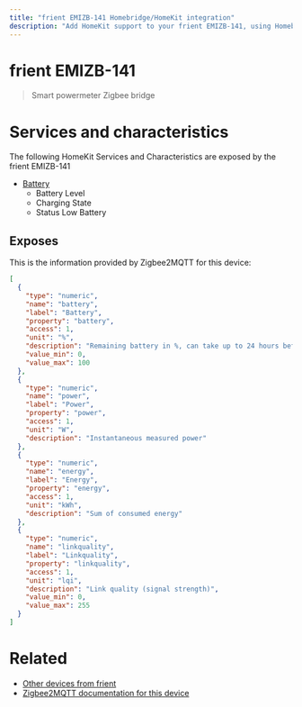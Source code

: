 ```yaml
---
title: "frient EMIZB-141 Homebridge/HomeKit integration"
description: "Add HomeKit support to your frient EMIZB-141, using Homebridge, Zigbee2MQTT and homebridge-z2m."
---
```

<!---
This file has been GENERATED using src/docgen/docgen.ts
DO NOT EDIT THIS FILE MANUALLY!
-->
# frient EMIZB-141
> Smart powermeter Zigbee bridge


# Services and characteristics
The following HomeKit Services and Characteristics are exposed by
the frient EMIZB-141

* [Battery](../../battery.md)
  * Battery Level
  * Charging State
  * Status Low Battery



## Exposes

This is the information provided by Zigbee2MQTT for this device:

```json
[
  {
    "type": "numeric",
    "name": "battery",
    "label": "Battery",
    "property": "battery",
    "access": 1,
    "unit": "%",
    "description": "Remaining battery in %, can take up to 24 hours before reported.",
    "value_min": 0,
    "value_max": 100
  },
  {
    "type": "numeric",
    "name": "power",
    "label": "Power",
    "property": "power",
    "access": 1,
    "unit": "W",
    "description": "Instantaneous measured power"
  },
  {
    "type": "numeric",
    "name": "energy",
    "label": "Energy",
    "property": "energy",
    "access": 1,
    "unit": "kWh",
    "description": "Sum of consumed energy"
  },
  {
    "type": "numeric",
    "name": "linkquality",
    "label": "Linkquality",
    "property": "linkquality",
    "access": 1,
    "unit": "lqi",
    "description": "Link quality (signal strength)",
    "value_min": 0,
    "value_max": 255
  }
]
```

# Related
* [Other devices from frient](../index.md#frient)
* [Zigbee2MQTT documentation for this device](https://www.zigbee2mqtt.io/devices/EMIZB-141.html)
